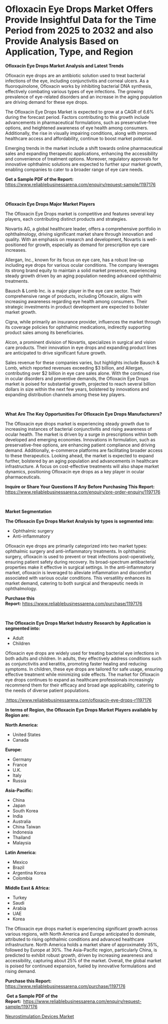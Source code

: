 <p><h1>Ofloxacin Eye Drops Market Offers Provide Insightful Data for the Time Period from 2025 to 2032 and also Provide Analysis Based on Application, Type, and Region</h1></p><p><strong>Ofloxacin Eye Drops Market Analysis and Latest Trends</strong></p>
<p><p>Ofloxacin eye drops are an antibiotic solution used to treat bacterial infections of the eye, including conjunctivitis and corneal ulcers. As a fluoroquinolone, Ofloxacin works by inhibiting bacterial DNA synthesis, effectively combating various types of eye infections. The growing prevalence of eye-related disorders and an increase in the aging population are driving demand for these eye drops.</p><p>The Ofloxacin Eye Drops Market is expected to grow at a CAGR of 6.6% during the forecast period. Factors contributing to this growth include advancements in pharmaceutical formulations, such as preservative-free options, and heightened awareness of eye health among consumers. Additionally, the rise in visually impairing conditions, along with improved healthcare access and affordability, continue to boost market potential. </p><p>Emerging trends in the market include a shift towards online pharmaceutical sales and expanding therapeutic applications, enhancing the accessibility and convenience of treatment options. Moreover, regulatory approvals for innovative ophthalmic solutions are expected to further spur market growth, enabling companies to cater to a broader range of eye care needs.</p></p>
<p><strong>Get a Sample PDF of the Report:&nbsp;</strong> <a href="https://www.reliablebusinessarena.com/enquiry/request-sample/1197176?utm_campaign=1948&utm_medium=2&utm_source=Github&utm_content=ia&utm_term=08032025&utm_id=ofloxacin-eye-drops">https://www.reliablebusinessarena.com/enquiry/request-sample/1197176</a></p>
<p>&nbsp;</p>
<p><strong>Ofloxacin Eye Drops Major Market Players</strong></p>
<p><p>The Ofloxacin Eye Drops market is competitive and features several key players, each contributing distinct products and strategies. </p><p>Novartis AG, a global healthcare leader, offers a comprehensive portfolio in ophthalmology, driving significant market share through innovation and quality. With an emphasis on research and development, Novartis is well-positioned for growth, especially as demand for prescription eye care increases.</p><p>Allergan, Inc., known for its focus on eye care, has a robust line-up including eye drops for various ocular conditions. The company leverages its strong brand equity to maintain a solid market presence, experiencing steady growth driven by an aging population needing advanced ophthalmic treatments.</p><p>Bausch & Lomb Inc. is a major player in the eye care sector. Their comprehensive range of products, including Ofloxacin, aligns with increasing awareness regarding eye health among consumers. Their strategic investments in product development are expected to bolster market growth.</p><p>Cigna, while primarily an insurance provider, influences the market through its coverage policies for ophthalmic medications, indirectly supporting product sales among its beneficiaries.</p><p>Alcon, a prominent division of Novartis, specializes in surgical and vision care products. Their innovation in eye drops and expanding product lines are anticipated to drive significant future growth.</p><p>Sales revenue for these companies varies, but highlights include Bausch & Lomb, which reported revenues exceeding $3 billion, and Allergan, contributing over $2 billion in eye care sales alone. With the continued rise in ocular disorders and preventive demands, the Ofloxacin Eye Drops market is poised for substantial growth, projected to reach several billion dollars in size within the next few years, bolstered by innovations and expanding distribution channels among these key players.</p></p>
<p>&nbsp;</p>
<p><strong>What Are The Key Opportunities For Ofloxacin Eye Drops Manufacturers?</strong></p>
<p><p>The Ofloxacin eye drops market is experiencing steady growth due to increasing instances of bacterial conjunctivitis and rising awareness of ocular health. The market is driven by a surge in prescriptions within both developed and emerging economies. Innovations in formulation, such as preservative-free options, are enhancing patient compliance and driving demand. Additionally, e-commerce platforms are facilitating broader access to these therapeutics. Looking ahead, the market is expected to expand further, bolstered by an aging population and advancements in healthcare infrastructure. A focus on cost-effective treatments will also shape market dynamics, positioning Ofloxacin eye drops as a key player in ocular pharmaceuticals.</p></p>
<p><strong>Inquire or Share Your Questions If Any Before Purchasing This Report:</strong> <a href="https://www.reliablebusinessarena.com/enquiry/pre-order-enquiry/1197176?utm_campaign=1948&utm_medium=2&utm_source=Github&utm_content=ia&utm_term=08032025&utm_id=ofloxacin-eye-drops">https://www.reliablebusinessarena.com/enquiry/pre-order-enquiry/1197176</a></p>
<p>&nbsp;</p>
<p><strong>Market Segmentation</strong></p>
<p><strong>The Ofloxacin Eye Drops Market Analysis by types is segmented into:</strong></p>
<p><ul><li>Ophthalmic surgery</li><li>Anti-inflammatory</li></ul></p>
<p><p>Ofloxacin eye drops are primarily categorized into two market types: ophthalmic surgery and anti-inflammatory treatments. In ophthalmic surgery, ofloxacin is used to prevent or treat infections post-operatively, ensuring patient safety during recovery. Its broad-spectrum antibacterial properties make it effective in surgical settings. In the anti-inflammatory market, ofloxacin is leveraged to alleviate inflammation and discomfort associated with various ocular conditions. This versatility enhances its market demand, catering to both surgical and therapeutic needs in ophthalmology.</p></p>
<p><strong>Purchase this Report:&nbsp;</strong><a href="https://www.reliablebusinessarena.com/purchase/1197176?utm_campaign=1948&utm_medium=2&utm_source=Github&utm_content=ia&utm_term=08032025&utm_id=ofloxacin-eye-drops">https://www.reliablebusinessarena.com/purchase/1197176</a></p>
<p>&nbsp;</p>
<p><strong>The Ofloxacin Eye Drops Market Industry Research by Application is segmented into:</strong></p>
<p><ul><li>Adult</li><li>Children</li></ul></p>
<p><p>Ofloxacin eye drops are widely used for treating bacterial eye infections in both adults and children. In adults, they effectively address conditions such as conjunctivitis and keratitis, promoting faster healing and reducing symptoms. In children, these eye drops are tailored for safe usage, ensuring effective treatment while minimizing side effects. The market for Ofloxacin eye drops continues to expand as healthcare professionals increasingly recommend them for their efficacy and broad age applicability, catering to the needs of diverse patient populations.</p></p>
<p><a href="https://www.reliablebusinessarena.com/ofloxacin-eye-drops-r1197176?utm_campaign=1948&utm_medium=2&utm_source=Github&utm_content=ia&utm_term=08032025&utm_id=ofloxacin-eye-drops">&nbsp;https://www.reliablebusinessarena.com/ofloxacin-eye-drops-r1197176</a></p>
<p><strong>In terms of Region, the Ofloxacin Eye Drops Market Players available by Region are:</strong></p>
<p>
    <p> <strong> North America: </strong>
        <ul>
            <li>United States</li>
            <li>Canada</li>
        </ul>
        </p> 
    <p> <strong> Europe: </strong>
        <ul>
            <li>Germany</li>
            <li>France</li>
            <li>U.K.</li>
            <li>Italy</li>
            <li>Russia</li>
        </ul>
        </p> 
    <p> <strong> Asia-Pacific: </strong>
        <ul>
            <li>China</li>
            <li>Japan</li>
            <li>South Korea</li>
            <li>India</li>
            <li>Australia</li>
            <li>China Taiwan</li>
            <li>Indonesia</li>
            <li>Thailand</li>
            <li>Malaysia</li>
        </ul>
        </p> 
    <p> <strong> Latin America: </strong>
        <ul>
            <li>Mexico</li>
            <li>Brazil</li>
            <li>Argentina Korea</li>
            <li>Colombia</li>
        </ul>
        </p> 
    <p> <strong> Middle East & Africa: </strong>
        <ul>
            <li>Turkey</li>
            <li>Saudi</li>
            <li>Arabia</li>
            <li>UAE</li>
            <li>Korea</li>
        </ul>
    </p>
    </p>
<p><p>The Ofloxacin eye drops market is experiencing significant growth across various regions, with North America and Europe anticipated to dominate, attributed to rising ophthalmic conditions and advanced healthcare infrastructure. North America holds a market share of approximately 35%, followed by Europe at 30%. The Asia-Pacific region, particularly China, is predicted to exhibit robust growth, driven by increasing awareness and accessibility, capturing about 25% of the market. Overall, the global market is poised for continued expansion, fueled by innovative formulations and rising demand.</p></p>
<p><strong>Purchase this Report: </strong><a href="https://www.reliablebusinessarena.com/purchase/1197176?utm_campaign=1948&utm_medium=2&utm_source=Github&utm_content=ia&utm_term=08032025&utm_id=ofloxacin-eye-drops">https://www.reliablebusinessarena.com/purchase/1197176</a></p>
<p>&nbsp;<strong>Get a Sample PDF of the Report:&nbsp;&nbsp;</strong><a href="https://www.reliablebusinessarena.com/enquiry/request-sample/1197176?utm_campaign=1948&utm_medium=2&utm_source=Github&utm_content=ia&utm_term=08032025&utm_id=ofloxacin-eye-drops">https://www.reliablebusinessarena.com/enquiry/request-sample/1197176</a></p>
<p><strong></strong></p>
<p><p><a href="https://github.com/rahu1506/Market-Research-Report-List-6/blob/main/neurostimulation-devices-market.md?utm_campaign=1948&utm_medium=2&utm_source=Github&utm_content=ia&utm_term=08032025&utm_id=ofloxacin-eye-drops">Neurostimulation Devices Market</a></p></p>